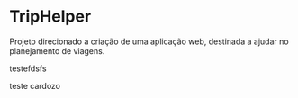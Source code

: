 # TripHelper
Projeto direcionado a criação de uma aplicação web, destinada a ajudar no planejamento de viagens.

testefdsfs

teste cardozo

